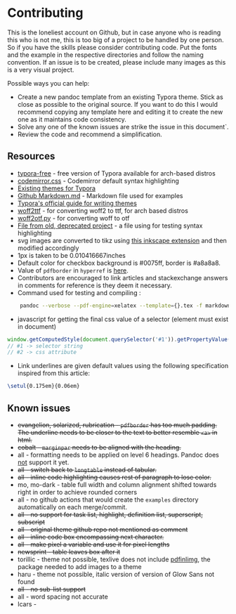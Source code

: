 # Contributing

This is the loneliest account on Github, but in case anyone who is reading this who is not me, this is too big of a project to be handled by one person. So if you have the skills please consider contributing code.
Put the fonts and the example in the respective directories and follow the naming convention.
If an issue is to be created, please include many images as this is a very visual project.

Possible ways you can help:
+ Create a new pandoc template from an existing Typora theme. Stick as close as possible to the original source. If you want to do this I would recommend copying any template here and editing it to create the new one as it maintains code consistency.
+ Solve any one of the known issues are strike the issue in this document`.
+ Review the code and recommend a simplification.

## Resources

+ [typora-free](https://aur.archlinux.org/packages/typora-free) - free version of Typora available for arch-based distros
+ [codemirror.css](https://github.com/codemirror/CodeMirror/blob/master/lib/codemirror.css) - Codemirror default syntax highlighting
+ [Existing themes for Typora](https://theme.typora.io/)
+ [Github Markdown.md](https://github.com/cab-1729/Random-host/blob/main/Github%20Markdown.md) - Markdown file used for examples
+ [Typora's official guide for writing themes](https://theme.typora.io/doc/Write-Custom-Theme/)
+ [woff2ttf](https://archlinux.org/packages/extra/x86_64/woff2/) -  for converting woff2 to ttf, for arch based distros
+ [woff2otf.py](https://github.com/hanikesn/woff2otf) -  for converting woff to otf
+ [File from old, deprecated project](https://github.com/cab-1729/SchoolStuff/blob/main/School%20material/Program.cs) - a file using for testing syntax highlighting
+ svg images are converted to tikz using [this inkscape extension](https://github.com/xyz2tex/svg2tikz) and then modified accordingly
+ 1px is taken to be 0.010416667inches
+ Default color for checkbox background is #0075ff, border is #a8a8a8.
+ Value of ```pdfborder``` in ```hyperref``` is [here](https://tex.stackexchange.com/questions/175385/what-do-the-first-two-numbers-in-the-pdfborder-option-of-hyperref-do).
+ Contributors are encouraged to link articles and stackexchange answers in comments for reference is they deem it necessary.
+ Command used for testing and compiling : 
```bash
    pandoc --verbose --pdf-engine=xelatex --template={}.tex -f markdown+inline_code_attributes+implicit_header_references+footnotes+definition_lists -t pdf Github\ Markdown.md | zathura -
```
+ javascript for getting the final css value of a selector (element must exist in document)
```javascript
window.getComputedStyle(document.querySelector('#1')).getPropertyValue('#2');
// #1 -> selector string
// #2 -> css attribute
```
+ Link underlines are given default values using the following specification inspired from this article: 
```latex
\setul{0.175em}{0.06em}
```

## Known issues

+ ~~evangelion, solarized, rubrication - ```pdfborder``` has too much padding. The underline needs to be closer to the text to better resemble ```<a>``` in html.~~
+ ~~cobalt - ```marginpar``` needs to be aligned with the heading.~~
+ all - formatting needs to be applied on level 6 headings. Pandoc does [not](https://github.com/jgm/pandoc/issues/8069) support it yet.
+ ~~all - switch back to ```longtable``` instead of tabular.~~
+ ~~all - inline code highlighting causes rest of paragraph to lose color.~~
+ mo, mo-dark - table full width and column alignment shifted towards right in order to achieve rounded corners
+ all - no github actions that would create the ```examples``` directory automatically on each merge/commit.
+ ~~all - no support for task list, highlight, definition list, superscript, subscript~~
+ ~~all - original theme github repo not mentioned as comment~~
+ ~~all - inline code box encompassing next character.~~
+ ~~all - make pixel a variable and use it for pixel lengths~~
+ ~~newsprint - table leaves box after it~~
+ torillic - theme not possible, texlive does not include [pdfinlimg](https://github.com/zerotoc/pdfinlimg), the package needed to add images to a theme
+ haru - theme not possible, italic version of version of Glow Sans not found
+ ~~all - no sub-list support~~
+ all - word spacing not accurate
+ lcars - 
